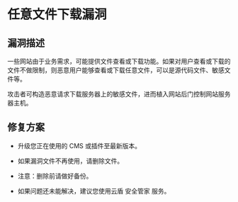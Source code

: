 # 任意文件下载漏洞

## 漏洞描述
一些网站由于业务需求，可能提供文件查看或下载功能。如果对用户查看或下载的文件不做限制，则恶意用户能够查看或下载任意文件，可以是源代码文件、敏感文件等。

攻击者可构造恶意请求下载服务器上的敏感文件，进而植入网站后门控制网站服务器主机。

## 修复方案

- 升级您正在使用的 CMS 或插件至最新版本。

- 如果漏洞文件不再使用，请删除文件。

- 注意：删除前请做好备份。

- 如果问题还未能解决，建议您使用云盾 安全管家 服务。